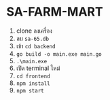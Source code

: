 # SA-FARM-MART
1. clone ลงเครื่อง
2. ลบ `sa-65.db`
3. เข้า `cd backend`
4. `go build -o main.exe main.go`
5. `.\main.exe`
6. เปิด terminal ใหม่
7. `cd frontend`
8. `npm install`
9. `npm start`
